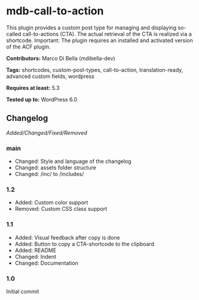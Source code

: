 # mdb-call-to-action
This plugin provides a custom post type for managing and displaying so-called call-to-actions (CTA).
The actual retrieval of the CTA is realized via a shortcode.
Important: The plugin requires an installed and activated version of the ACF plugin.

__Contributors:__ Marco Di Bella (mdibella-dev)

__Tags:__  shortcodes, custom-post-types, call-to-action, translation-ready, advanced custom fields, wordpress

__Requires at least:__ 5.3  

__Tested up to:__ WordPress 6.0  


## Changelog
*Added/Changed/Fixed/Removed*

### main
* Changed: Style and language of the changelog
* Changed: assets folder structure
* Changed: /inc/ to /includes/


### 1.2
* Added: Custom color support
* Removed: Custom CSS class support


### 1.1   
* Added: Visual feedback after copy is done    
* Added: Button to copy a CTA-shortcode to the clipboard  
* Added: README  
* Changed: Indent  
* Changed: Documentation  


### 1.0  
Initial commit

